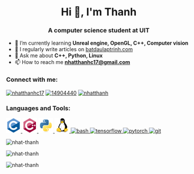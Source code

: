 <h1 align="center">Hi 👋, I'm Thanh</h1>
<h3 align="center">A computer science student at UIT</h3>


- 🌱 I’m currently learning **Unreal engine, OpenGL, C++, Computer vision**
- 📝 I regularly write articles on [batdaulaptrinh.com](https://batdaulaptrinh.com/)
- 💬 Ask me about **C++, Python, Linux**
- 📫 How to reach me **nhatthanhc17@gmail.com**

<h3 align="left">Connect with me:</h3>
<p align="left">
    <a href="https://linkedin.com/in/nhatthanhc17" target="blank">
        <img align="center" src="https://raw.githubusercontent.com/rahuldkjain/github-profile-readme-generator/master/src/images/icons/Social/linked-in-alt.svg"
            alt="nhatthanhc17" height="30" width="40" /></a>
    <a href="https://stackoverflow.com/users/14904440" target="blank">
        <img align="center" src="https://raw.githubusercontent.com/rahuldkjain/github-profile-readme-generator/master/src/images/icons/Social/stack-overflow.svg"
            alt="14904440" height="30" width="40" /></a>
    <a href="https://www.hackerrank.com/nhatthanh" target="blank">
        <img align="center" src="https://raw.githubusercontent.com/rahuldkjain/github-profile-readme-generator/master/src/images/icons/Social/hackerrank.svg"
            alt="nhatthanh" height="30" width="40" /></a>
</p>

<h3 align="left">Languages and Tools:</h3>
<p align="left"> 
    <a href="https://www.cprogramming.com/" target="_blank" rel="noreferrer"> 
        <img src="https://raw.githubusercontent.com/devicons/devicon/master/icons/c/c-original.svg" 
             alt="c" width="40" height="40" /> </a> 
    <a href="https://www.w3schools.com/cpp/" target="_blank" rel="noreferrer">
        <img src="https://raw.githubusercontent.com/devicons/devicon/master/icons/cplusplus/cplusplus-original.svg" 
             alt="cplusplus" width="40" height="40" /> </a>
    <a href="https://www.python.org" target="_blank" rel="noreferrer"> 
        <img src="https://raw.githubusercontent.com/devicons/devicon/master/icons/python/python-original.svg"
            alt="python" width="40" height="40" /> </a> 
    <a href="https://www.linux.org/" target="_blank" rel="noreferrer">
        <img src="https://raw.githubusercontent.com/devicons/devicon/master/icons/linux/linux-original.svg" 
             alt="linux" width="40" height="40" /> </a>
    <a href="https://www.gnu.org/software/bash/" target="_blank" rel="noreferrer"> 
        <img src="https://www.vectorlogo.zone/logos/gnu_bash/gnu_bash-icon.svg"
             alt="bash" width="40" height="40" /> </a>
    <a href="https://www.tensorflow.org" target="_blank" rel="noreferrer"> 
        <img src="https://www.vectorlogo.zone/logos/tensorflow/tensorflow-icon.svg" 
             alt="tensorflow" width="40" height="40" /> </a>
    <a href="https://pytorch.org/" target="_blank" rel="noreferrer">
        <img src="https://www.vectorlogo.zone/logos/pytorch/pytorch-icon.svg" 
             alt="pytorch" width="40" height="40" /> </a>
    <a href="https://git-scm.com/" target="_blank" rel="noreferrer"> 
        <img src="https://www.vectorlogo.zone/logos/git-scm/git-scm-icon.svg" 
             alt="git" width="40" height="40" /> </a> 
<!--     <a href="https://opencv.org/" target="_blank" rel="noreferrer"> 
        <img src="https://www.vectorlogo.zone/logos/opencv/opencv-icon.svg" 
             alt="opencv" width="40" height="40" /> </a> -->
<!--     <a href="https://pandas.pydata.org/" target="_blank" rel="noreferrer"> 
        <img src="https://raw.githubusercontent.com/devicons/devicon/2ae2a900d2f041da66e950e4d48052658d850630/icons/pandas/pandas-original.svg" 
             alt="pandas" width="40" height="40" /> </a>  -->
<!--     <a href="https://scikit-learn.org/" target="_blank" rel="noreferrer"> 
        <img src="https://upload.wikimedia.org/wikipedia/commons/0/05/Scikit_learn_logo_small.svg" 
             alt="scikit_learn" width="40" height="40" /> </a>  -->
<!--     <a href="https://www.sqlite.org/" target="_blank" rel="noreferrer"> 
        <img src="https://www.vectorlogo.zone/logos/sqlite/sqlite-icon.svg" 
             alt="sqlite" width="40" height="40" /> </a> -->
<!--     <a href="https://www.microsoft.com/en-us/sql-server" target="_blank" rel="noreferrer"> 
        <img src="https://www.svgrepo.com/show/303229/microsoft-sql-server-logo.svg" 
             alt="mssql" width="40" height="40" /> </a> -->

</p>

<p align="left">
    <img src="https://github-readme-stats.vercel.app/api/top-langs/?username=nhat-thanh&hide=jupyter%20notebook,javascript,go,css&layout=compact&langs_count=4"
         alt="nhat-thanh" />
</p>
<p align="left"> <img src="https://github-readme-stats.vercel.app/api?username=nhat-thanh&show_icons=true&locale=en" alt="nhat-thanh"/> </p>
<p align="left"> <img src="https://github-readme-streak-stats.herokuapp.com/?user=nhat-thanh&" alt="nhat-thanh" /> </p>

